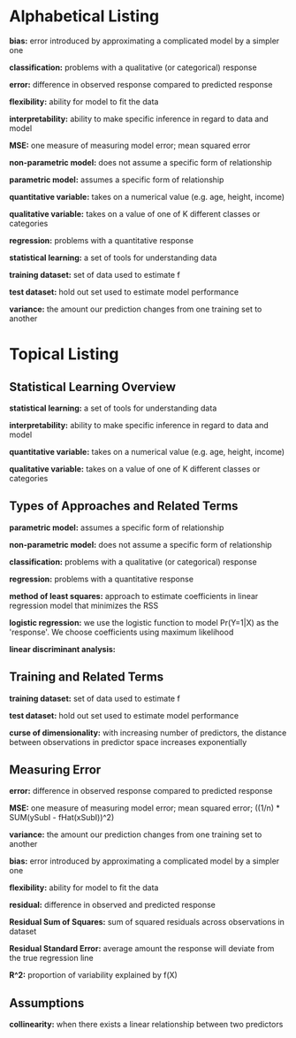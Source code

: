 # Alphabetical Listing
**bias:** error introduced by approximating a complicated model by a simpler one

**classification:**	problems with a qualitative (or categorical) response

**error:**  difference in observed response compared to predicted response

**flexibility:**  ability for model to fit the data

**interpretability:** ability to make specific inference in regard to data and model

**MSE:**  one measure of measuring model error; mean squared error

**non-parametric model:** does not assume a specific form of relationship

**parametric model:** assumes a specific form of relationship

**quantitative variable:**	takes on a numerical value (e.g. age, height, income)

**qualitative variable:** takes on a value of one of K different classes or categories

**regression:**	problems with a quantitative response

**statistical learning:** a set of tools for understanding data

**training dataset:** set of data used to estimate f

**test dataset:** hold out set used to estimate model performance

**variance:** the amount our prediction changes from one training set to another


# Topical Listing
## Statistical Learning Overview
**statistical learning:** a set of tools for understanding data

**interpretability:** ability to make specific inference in regard to data and model

**quantitative variable:**	takes on a numerical value (e.g. age, height, income)

**qualitative variable:** takes on a value of one of K different classes or categories


## Types of Approaches and Related Terms
**parametric model:** assumes a specific form of relationship

**non-parametric model:** does not assume a specific form of relationship

**classification:**	problems with a qualitative (or categorical) response

**regression:**	problems with a quantitative response

**method of least squares:** approach to estimate coefficients in linear regression model that minimizes the RSS

**logistic regression:** we use the logistic function to model Pr(Y=1|X) as the 'response'. We choose coefficients using maximum likelihood

**linear discriminant analysis:** 


## Training and Related Terms
**training dataset:** set of data used to estimate f

**test dataset:** hold out set used to estimate model performance

**curse of dimensionality:** with increasing number of predictors, the distance between observations in predictor space increases exponentially

## Measuring Error
**error:**  difference in observed response compared to predicted response

**MSE:**  one measure of measuring model error; mean squared error; ((1/n) * SUM(ySubI - fHat(xSubI))^2)

**variance:** the amount our prediction changes from one training set to another

**bias:** error introduced by approximating a complicated model by a simpler one

**flexibility:**  ability for model to fit the data

**residual:** difference in observed and predicted response

**Residual Sum of Squares:** sum of squared residuals across observations in dataset

**Residual Standard Error:** average amount the response will deviate from the true regression line

**R^2:** proportion of variability explained by f(X)

## Assumptions
**collinearity:** when there exists a linear relationship between two predictors


